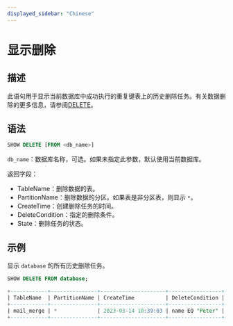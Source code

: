 ```yaml
---
displayed_sidebar: "Chinese"
---
```


# 显示删除

## 描述

此语句用于显示当前数据库中成功执行的重复键表上的历史删除任务。有关数据删除的更多信息，请参阅[DELETE](DELETE.md)。

## 语法

```sql
SHOW DELETE [FROM <db_name>]
```

`db_name`：数据库名称，可选。如果未指定此参数，默认使用当前数据库。

返回字段：

- TableName：删除数据的表。
- PartitionName：删除数据的分区。如果表是非分区表，则显示 `*`。
- CreateTime：创建删除任务的时间。
- DeleteCondition：指定的删除条件。
- State：删除任务的状态。

## 示例

显示 `database` 的所有历史删除任务。

```sql
SHOW DELETE FROM database;

+------------+---------------+---------------------+-----------------+----------+
| TableName  | PartitionName | CreateTime          | DeleteCondition | State    |
+------------+---------------+---------------------+-----------------+----------+
| mail_merge | *             | 2023-03-14 10:39:03 | name EQ "Peter" | FINISHED |
+------------+---------------+---------------------+-----------------+----------+
```